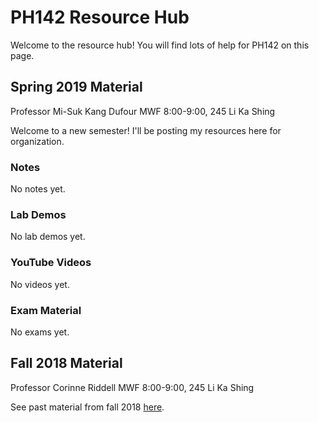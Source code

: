# PH142 Resource Hub
Welcome to the resource hub! You will find lots of help for PH142 on this page.

## Spring 2019 Material
Professor Mi-Suk Kang Dufour
MWF 8:00-9:00, 245 Li Ka Shing

Welcome to a new semester! I'll be posting my resources here for organization.

### Notes
No notes yet.

### Lab Demos
No lab demos yet.

### YouTube Videos
No videos yet.

### Exam Material
No exams yet.


## Fall 2018 Material
Professor Corinne Riddell
MWF 8:00-9:00, 245 Li Ka Shing

See past material from fall 2018 <a href="archives/2018-fall">here</a>.
